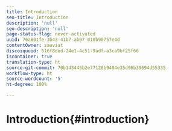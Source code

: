```yaml
---
title: Introduction
seo-title: Introduction
description: 'null'
seo-description: 'null'
page-status-flag: never-activated
uuid: 76a801fe-3b43-41b7-ab97-010b90757e4d
contentOwner: sauviat
discoiquuid: 616f8ded-24e1-4c51-9adf-a3ca9bf25f66
iscontainer: true
translation-type: ht
source-git-commit: 70b143445b2e77128b9404e35d96b39694d55335
workflow-type: ht
source-wordcount: '5'
ht-degree: 100%

---
```



# Introduction{#introduction}

